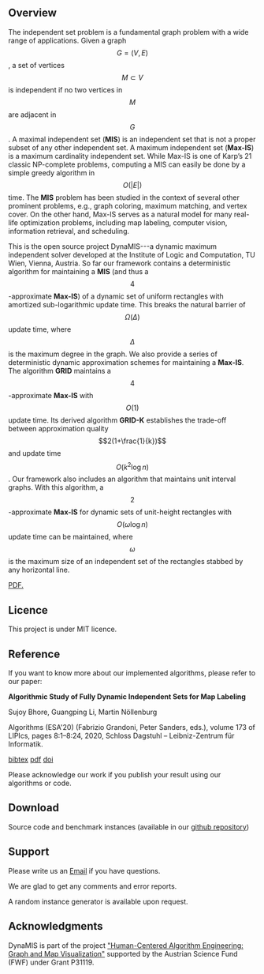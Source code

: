 <script src="https://cdn.mathjax.org/mathjax/latest/MathJax.js?config=TeX-AMS-MML_HTMLorMML" type="text/javascript"></script>


## Overview

The independent set problem is a fundamental graph problem with a wide range of applications. Given a graph $$G = (V, E)$$, a set of vertices $$M \subset V$$ is independent if no two vertices in $$M$$ are adjacent in $$G$$. A maximal independent set (**MIS**) is an independent set that
is not a proper subset of any other independent set. A maximum independent set (**Max-IS**) is a maximum cardinality independent set. While Max-IS is one of Karp’s 21 classic NP-complete problems, computing a MIS can easily be done by a simple greedy algorithm in
$$O(|E|)$$ time. The **MIS** problem has been studied in the context of several other prominent
problems, e.g., graph coloring, maximum matching, and vertex cover. On the
other hand, Max-IS serves as a natural model for many real-life optimization problems,
including map labeling, computer vision, information retrieval, and scheduling.


This is the open source project DynaMIS---a dynamic maximum independent solver developed at the  Institute of Logic and Computation, TU Wien, Vienna, Austria.
So far our framework contains a deterministic algorithm for maintaining a **MIS** (and thus a $$4$$-approximate **Max-IS**) of a dynamic set of uniform rectangles with amortized sub-logarithmic update time. This breaks the natural barrier of $$\Omega(\Delta)$$ update time, where $$\Delta$$ is the maximum degree in the graph. We also provide a series of deterministic dynamic approximation schemes for maintaining a **Max-IS**. The algorithm **GRID** maintains a $$4$$-approximate **Max-IS** with $$O(1)$$ update time. Its derived algorithm **GRID-K** establishes the trade-off between approximation quality $$2(1+\frac{1}{k})$$ and update time  $$O(k^2\log n)$$. Our framework also includes an algorithm that maintains unit interval graphs. With this algorithm,  a $$2$$-approximate **Max-IS** for dynamic sets of unit-height rectangles with $$O(\omega \log n)$$ update time can be maintained, where $$\omega$$ is the maximum size of an independent set of the rectangles stabbed by any horizontal line.  


<a href="https://github.com/dyna-mis/dynaMIS/blob/master/figs/rectilinear-polygon.pdf" target="_blank">PDF.</a>
## Licence

This project is under MIT licence. 
## Reference
If you want to know more about our implemented algorithms, please refer to our paper:


**Algorithmic Study of Fully Dynamic Independent Sets for Map Labeling**


Sujoy Bhore, Guangping Li, Martin Nöllenburg


Algorithms (ESA'20) (Fabrizio Grandoni, Peter Sanders, eds.), volume 173 of LIPIcs, pages 8:1–8:24, 2020, Schloss Dagstuhl – Leibniz-Zentrum für Informatik.


[bibtex](https://www.ac.tuwien.ac.at/publications/bln-asfdisl-20?file=../../publications/noellenburg-ac-web.bib) [pdf](https://arxiv.org/abs/2002.07611) [doi](https://dx.doi.org/10.4230/LIPIcs.ESA.2020.8)


Please acknowledge our work if you publish your result using our algorithms or code.

## Download
Source code and benchmark instances (available in our [github repository](https://github.com/GPLi-TUWIEN/dynaMIS))

## Support
Please write us an [Email](mailto:guangping@ac.tuwien.ac.at) if you have questions.

We are glad to get any comments and error reports.

A random instance generator is available upon request.
## Acknowledgments
DynaMIS is part of the project ["Human-Centered Algorithm Engineering: Graph and Map Visualization"](https://www.ac.tuwien.ac.at/research/humalgo/) supported by the Austrian Science Fund (FWF) under Grant P31119.
